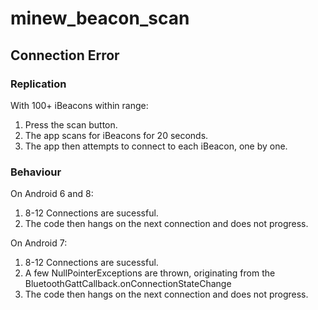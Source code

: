 # minew_beacon_scan

## Connection Error

### Replication

With 100+ iBeacons within range:

1. Press the scan button.
2. The app scans for iBeacons for 20 seconds.
3. The app then attempts to connect to each iBeacon, one by one.

### Behaviour 

On Android 6 and 8:

1. 8-12 Connections are sucessful.
2. The code then hangs on the next connection and does not progress.

On Android 7:

1. 8-12 Connections are sucessful.
2. A few NullPointerExceptions are thrown, originating from the BluetoothGattCallback.onConnectionStateChange
3. The code then hangs on the next connection and does not progress.
